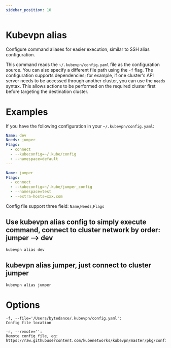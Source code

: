 ```yaml
---
sidebar_position: 10
---
```


# Kubevpn alias

Configure command aliases for easier execution, similar to SSH alias configuration.

This command reads the `~/.kubevpn/config.yaml` file as the configuration source. You can also specify a different file
path using the `-f` flag. The configuration supports dependencies; for example, if one cluster's API server needs to be
accessed through another cluster, you can use the `needs` syntax. This allows actions to be performed on the required
cluster first before targeting the destination cluster.

# Examples

If you have the following configuration in your `~/.kubevpn/config.yaml`:

```yaml
Name: dev
Needs: jumper
Flags:
  - connect
  - --kubeconfig=~/.kube/config
  - --namespace=default
---

Name: jumper
Flags:
  - connect
  - --kubeconfig=~/.kube/jumper_config
  - --namespace=test
  - --extra-hosts=xxx.com
```

Config file support three field: `Name`,`Needs`,`Flags`

## Use kubevpn alias config to simply execute command, connect to cluster network by order: jumper --> dev

```shell
kubevpn alias dev
```

## kubevpn alias jumper, just connect to cluster jumper

```shell
kubevpn alias jumper
```

# Options

```text
-f, --file='/Users/bytedance/.kubevpn/config.yaml':
Config file location

-r, --remote='':
Remote config file, eg: https://raw.githubusercontent.com/kubenetworks/kubevpn/master/pkg/config/config.yaml
```